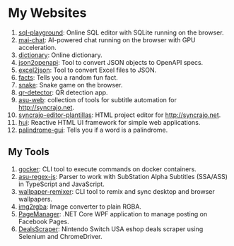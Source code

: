 # My Websites

1. [sql-playground](https://fs-frost.github.io/sql-playground/): Online SQL editor with SQLite running on the browser.
1. [mai-chat](https://fs-frost.github.io/mai-chat/): AI-powered chat running on the browser with GPU acceleration.
1. [dictionary](https://fs-frost.github.io/dictionary): Online dictionary.
1. [json2openapi](https://fs-frost.github.io/json2openapi/): Tool to convert JSON objects to OpenAPI specs.
1. [excel2json](https://fs-frost.github.io/excel2json): Tool to convert Excel files to JSON.
1. [facts](https://fs-frost.github.io/facts/): Tells you a random fun fact.
1. [snake](https://fs-frost.github.io/snake/): Snake game on the browser.
1. [qr-detector](https://fs-frost.github.io/qr-detector/): QR detection app.
1. [asu-web](https://fs-frost.github.io/asu-web/): collection of tools for subtitle automation for http://syncrajo.net.
1. [syncrajo-editor-plantillas](https://fs-frost.github.io/syncrajo-editor-plantillas/): HTML project editor for http://syncrajo.net.
1. [hui](https://fs-frost.github.io/hui/): Reactive HTML UI framework for simple web applications.
1. [palindrome-gui](https://fs-frost.github.io/palindrome-gui/): Tells you if a word is a palindrome.

## My Tools

1. [gocker](https://github.com/FS-Frost/gocker): CLI tool to execute commands on docker containers.
1. [asu-regex-js](https://github.com/FS-Frost/asu-regex-js): Parser to work with SubStation Alpha Subtitles (SSA/ASS) in TypeScript and JavaScript.
1. [wallpaper-remixer](https://github.com/FS-Frost/wallpaper-remixer): CLI tool to remix and sync desktop and browser wallpapers.
1. [img2rgba](https://github.com/FS-Frost/img2rgba): Image converter to plain RGBA.
1. [PageManager](https://github.com/FS-Frost/PageManager): .NET Core WPF application to manage posting on Facebook Pages.
1. [DealsScraper](https://github.com/FS-Frost/DealsScraper): Nintendo Switch USA eshop deals scraper using Selenium and ChromeDriver.
